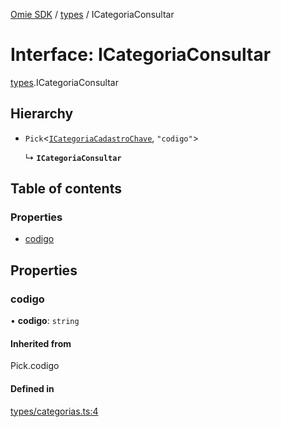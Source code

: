 [Omie SDK](../README.md) / [types](../modules/types.md) / ICategoriaConsultar

# Interface: ICategoriaConsultar

[types](../modules/types.md).ICategoriaConsultar

## Hierarchy

- `Pick`<[`ICategoriaCadastroChave`](types.ICategoriaCadastroChave.md), ``"codigo"``\>

  ↳ **`ICategoriaConsultar`**

## Table of contents

### Properties

- [codigo](types.ICategoriaConsultar.md#codigo)

## Properties

### codigo

• **codigo**: `string`

#### Inherited from

Pick.codigo

#### Defined in

[types/categorias.ts:4](https://github.com/lucas-bogos/omie-sdk/blob/fa631c8/src/types/categorias.ts#L4)
